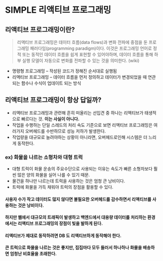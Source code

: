 # SIMPLE 리액티브 프로그래밍
## 리액티브 프로그래밍이란?
> 리액티브 프로그래밍은 데이터 흐름(data flows)과 변화 전파에 중점을 둔 프로그래밍 패러다임(programming paradigm)이다.
이것은 프로그래밍 언어로 정적 또는 동적인 데이터 흐름을 쉽게 표현할 수 있어야하며, 데이터 흐름을 통해 하부 실행 모델이 자동으로 변화를 전파할 수 있는 것을 의미한다. (wiki)

* 명령형 프로그래밍 – 작성된 코드가 정해진 순서대로 실행됨
* 리액티브 프로그래밍 – 데이터 흐름을 먼저 정의하고 데이터가 변경되었을 때 연관되는 함수나 수식이 업데이트 되는 방식

## 리액티브 프로그래밍이 항상 답일까? 
* 리액티브 프로그래밍과 관련해 흔히 떠올리는 선입견 중 하나는 리액티브가 태생적으로 빠르다는 것. **이는 사실이 아니다.**
* 작업을 수행하는 단일 스레드의 처리 속도 기준으로 보면 리액티브 프로그래밍은 여러가지 오버헤드를 수반하므로 성능 저하가 발생한다.
* 작업량을 대규모로 늘려야하는 상황이 아니라면, 오버헤드로인해 시스템은 더 느리게 동작한다.

### ex) 화물을 나르는 소형차와 대형 트럭
* 대형 트럭이 화물 운송의 주요수단으로 사용되는 이유는 속도가 빠른 소형차보다 훨씬 많은 양의 화물을 실어 나를 수 있기 때문.
* 물건을 하나만 나르는데 트럭을 사용하는 것은 엄청 큰 낭비이다.
* 트럭에 화물을 가득 채워야 트럭의 장점을 활용할 수 있다.

#### 사용자 수가 작고 데이터도 많지 않다면 불필요한 오버헤드를 감수하면서 리액티브를 사용하는 것은 낭비이다.
#### 하지만 웹에서 대규모의 트래픽이 발생하고 백엔드에서 대용량 데이터를 처리하는 환경에서는 리액티브 프로그래밍의 장점이 빛을 발하게 된다.
#### 리액티브가 제대로 동작하려면 DB 도 리액티브하게 동작해야 한다.
#### **큰 트럭으로 화물을 나르는 것은 좋지만, 집집마다 모두 들러서 하나하나 화물을 배송하면 엄청난 비효율을 초래한다.**
